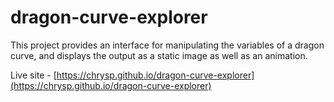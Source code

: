 # dragon-curve-explorer

This project provides an interface for manipulating the variables of a dragon curve, and displays the output as a static image as well as an animation.

Live site - [https://chrysp.github.io/dragon-curve-explorer](https://chrysp.github.io/dragon-curve-explorer)
